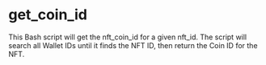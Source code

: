 # get_coin_id
This Bash script will get the nft_coin_id for a given nft_id. The script will search all Wallet IDs until it finds the NFT ID, then return the Coin ID for the NFT.
